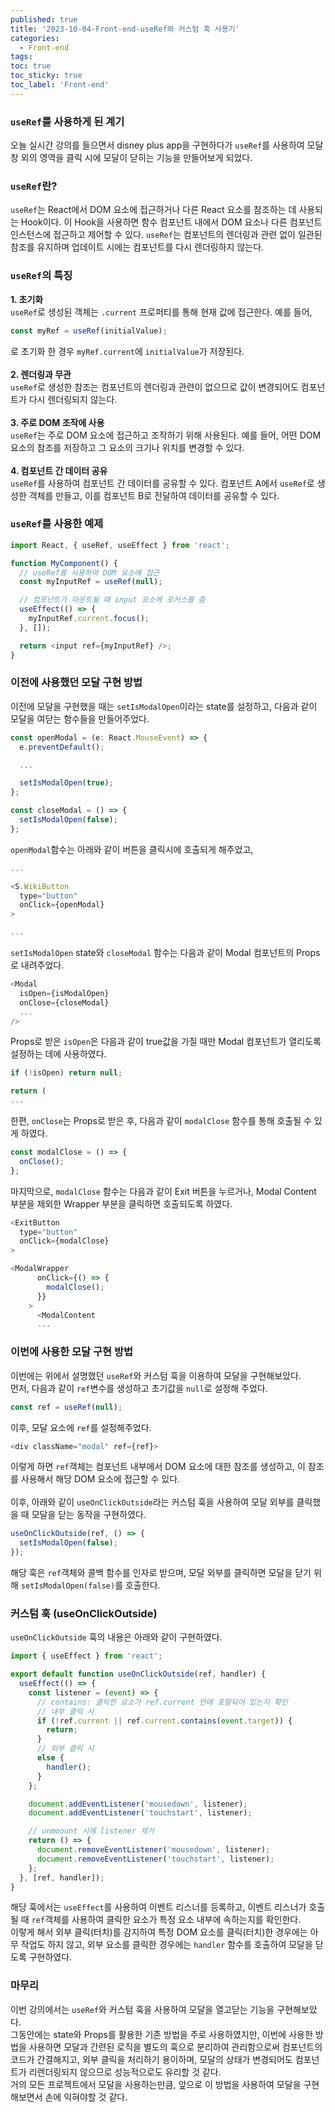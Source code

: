 ```yaml
---
published: true
title: '2023-10-04-Front-end-useRef와 커스텀 훅 사용기'
categories:
  - Front-end
tags:
toc: true
toc_sticky: true
toc_label: 'Front-end'
---
```


### `useRef`를 사용하게 된 계기

오늘 실시간 강의를 들으면서 disney plus app을 구현하다가 `useRef`를 사용하여 모달창 외의 영역을 클릭 시에 모달이 닫히는 기능을 만들어보게 되었다.

### `useRef`란?

`useRef`는 React에서 DOM 요소에 접근하거나 다른 React 요소를 참조하는 데 사용되는 Hook이다. 이 Hook을 사용하면 함수 컴포넌트 내에서 DOM 요소나 다른 컴포넌트 인스턴스에 접근하고 제어할 수 있다. `useRef`는 컴포넌트의 렌더링과 관련 없이 일관된 참조를 유지하며 업데이트 시에는 컴포넌트를 다시 렌더링하지 않는다.

### `useRef`의 특징

**1. 초기화**  
`useRef`로 생성된 객체는 `.current` 프로퍼티를 통해 현재 값에 접근한다. 예를 들어,

```javascript
const myRef = useRef(initialValue);
```

로 초기화 한 경우 `myRef.current`에 `initialValue`가 저장된다.
<br />
<br />
**2. 렌더링과 무관**  
`useRef`로 생성한 참조는 컴포넌트의 렌더링과 관련이 없으므로 값이 변경되어도 컴포넌트가 다시 렌더링되지 않는다.
<br />
<br />
**3. 주로 DOM 조작에 사용**  
`useRef`는 주로 DOM 요소에 접근하고 조작하기 위해 사용된다. 예를 들어, 어떤 DOM 요소의 참조를 저장하고 그 요소의 크기나 위치를 변경할 수 있다.
<br />
<br />
**4. 컴포넌트 간 데이터 공유**  
`useRef`를 사용하여 컴포넌트 간 데이터를 공유할 수 있다. 컴포넌트 A에서 `useRef`로 생성한 객체를 만들고, 이를 컴포넌트 B로 전달하여 데이터를 공유할 수 있다.

### `useRef`를 사용한 예제

```javascript
import React, { useRef, useEffect } from 'react';

function MyComponent() {
  // useRef를 사용하여 DOM 요소에 접근
  const myInputRef = useRef(null);

  // 컴포넌트가 마운트될 때 input 요소에 포커스를 줌
  useEffect(() => {
    myInputRef.current.focus();
  }, []);

  return <input ref={myInputRef} />;
}
```

### 이전에 사용했던 모달 구현 방법

이전에 모달을 구현했을 때는 `setIsModalOpen`이라는 state를 설정하고, 다음과 같이 모달을 여닫는 함수들을 만들어주었다.

```javascript
const openModal = (e: React.MouseEvent) => {
  e.preventDefault();

  ...

  setIsModalOpen(true);
};

const closeModal = () => {
  setIsModalOpen(false);
};
```

`openModal`함수는 아래와 같이 버튼을 클릭시에 호출되게 해주었고,

```javascript
...

<S.WikiButton
  type="button"
  onClick={openModal}
>

...
```

`setIsModalOpen` state와 `closeModal` 함수는 다음과 같이 Modal 컴포넌트의 Props로 내려주었다.

```javascript
<Modal
  isOpen={isModalOpen}
  onClose={closeModal}
  ...
/>
```

Props로 받은 `isOpen`은 다음과 같이 true값을 가질 때만 Modal 컴포넌트가 열리도록 설정하는 데에 사용하였다.

```javascript
if (!isOpen) return null;

return (
...
```

한편, `onClose`는 Props로 받은 후, 다음과 같이 `modalClose` 함수를 통해 호출될 수 있게 하였다.

```javascript
const modalClose = () => {
  onClose();
};
```

마지막으로, `modalClose` 함수는 다음과 같이 Exit 버튼을 누르거나, Modal Content 부분을 제외한 Wrapper 부분을 클릭하면 호출되도록 하였다.

```javascript
<ExitButton
  type="button"
  onClick={modalClose}
>
```

```javascript
<ModalWrapper
      onClick={() => {
        modalClose();
      }}
    >
      <ModalContent
      ...
```

### 이번에 사용한 모달 구현 방법

이번에는 위에서 설명했던 `useRef`와 커스텀 훅을 이용하여 모달을 구현해보았다.  
먼저, 다음과 같이 `ref`변수를 생성하고 초기값을 `null`로 설정해 주었다.

```javascript
const ref = useRef(null);
```

이후, 모달 요소에 `ref`를 설정해주었다.

```javascript
<div className="modal" ref={ref}>
```

이렇게 하면 `ref`객체는 컴포넌트 내부에서 DOM 요소에 대한 참조를 생성하고, 이 참조를 사용해서 해당 DOM 요소에 접근할 수 있다.
<br />
<br />
이후, 아래와 같이 `useOnClickOutside`라는 커스텀 훅을 사용하여 모달 외부를 클릭했을 때 모달을 닫는 동작을 구현하였다.

```javascript
useOnClickOutside(ref, () => {
  setIsModalOpen(false);
});
```

해당 훅은 `ref`객체와 콜백 함수를 인자로 받으며, 모달 외부를 클릭하면 모달을 닫기 위해 `setIsModalOpen(false)`를 호출한다.

### 커스텀 훅 (useOnClickOutside)

`useOnClickOutside` 훅의 내용은 아래와 같이 구현하였다.

```javascript
import { useEffect } from 'react';

export default function useOnClickOutside(ref, handler) {
  useEffect(() => {
    const listener = (event) => {
      // contains: 클릭한 요소가 ref.current 안에 포함되어 있는지 확인
      // 내부 클릭 시
      if (!ref.current || ref.current.contains(event.target)) {
        return;
      }
      // 외부 클릭 시
      else {
        handler();
      }
    };

    document.addEventListener('mousedown', listener);
    document.addEventListener('touchstart', listener);

    // unmoount 시에 listener 제거
    return () => {
      document.removeEventListener('mousedown', listener);
      document.removeEventListener('touchstart', listener);
    };
  }, [ref, handler]);
}
```

해당 훅에서는 `useEffect`를 사용하여 이벤트 리스너를 등록하고, 이벤트 리스너가 호출될 때 `ref`객체를 사용하여 클릭한 요소가 특정 요소 내부에 속하는지를 확인한다.  
이렇게 해서 외부 클릭(터치)를 감지하여 특정 DOM 요소를 클릭(터치)한 경우에는 아무 작업도 하지 않고, 외부 요소를 클릭한 경우에는 `handler` 함수를 호출하여 모달을 닫도록 구현하였다.

### 마무리

이번 강의에서는 `useRef`와 커스텀 훅을 사용하여 모달을 열고닫는 기능을 구현해보았다.  
그동안에는 state와 Props를 활용한 기존 방법을 주로 사용하였지만, 이번에 사용한 방법을 사용하면 모달과 간련된 로직을 별도의 훅으로 분리하여 관리함으로써 컴포넌트의 코드가 간결해지고, 외부 클릭을 처리하기 용이하며, 모달의 상태가 변경되어도 컴포넌트가 리렌더링되지 않으므로 성능적으로도 유리할 것 같다.  
거의 모든 프로젝트에서 모달을 사용하는만큼, 앞으로 이 방법을 사용하여 모달을 구현해보면서 손에 익혀야할 것 같다.
